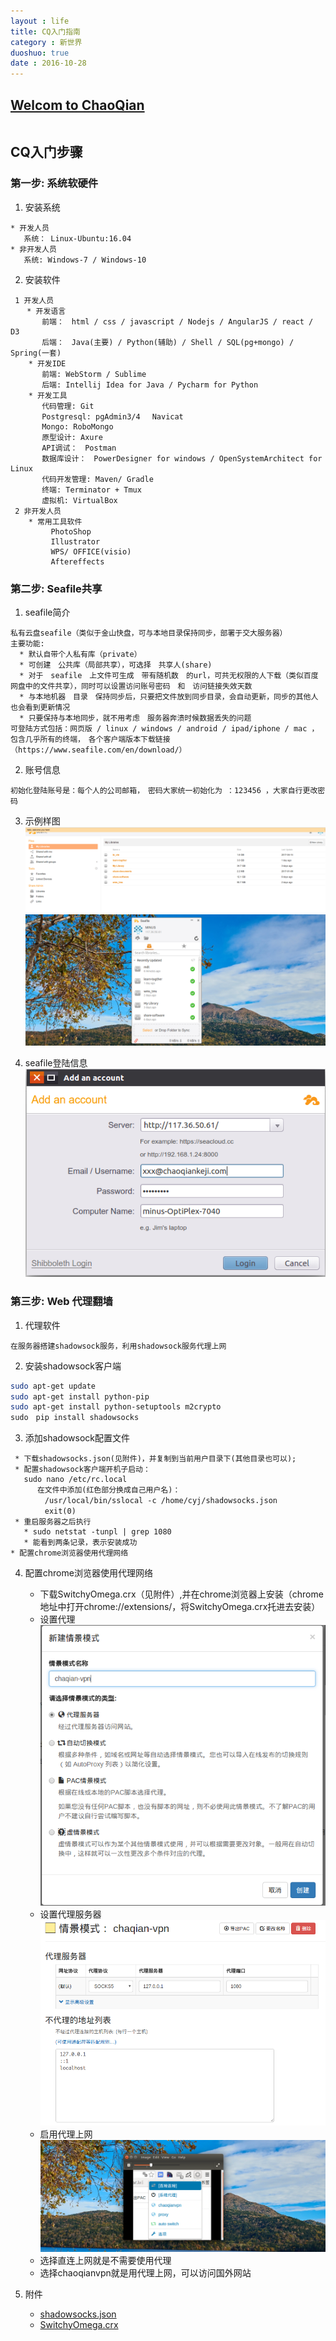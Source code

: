 ```yaml
---
layout : life
title: CQ入门指南
category : 新世界
duoshuo: true
date : 2016-10-28
---
```


<!-- more -->

## **[Welcom to ChaoQian](http://www.chaoqiankeji.net/)**

```python

```

## CQ入门步骤
### 第一步: 系统软硬件
1. 安装系统
```
* 开发人员
   系统： Linux-Ubuntu:16.04
* 非开发人员
   系统: Windows-7 / Windows-10    
```
2. 安装软件

```
 1 开发人员
  　* 开发语言
       前端：　html / css / javascript / Nodejs / AngularJS / react / D3
       后端：　Java(主要) / Python(辅助) / Shell / SQL(pg+mongo) / Spring(一套)
    * 开发IDE
       前端: WebStorm / Sublime
       后端: Intellij Idea for Java / Pycharm for Python
    * 开发工具
       代码管理: Git
       Postgresql: pgAdmin3/4 　Navicat
       Mongo: RoboMongo
       原型设计: Axure
       API调试：　Postman
       数据库设计：　PowerDesigner for windows / OpenSystemArchitect for Linux
       代码开发管理: Maven/ Gradle
       终端: Terminator + Tmux
       虚拟机: VirtualBox
 2 非开发人员
    * 常用工具软件
         PhotoShop
         Illustrator
         WPS/ OFFICE(visio)
         Aftereffects
```

### 第二步: Seafile共享
1. seafile简介
```
私有云盘seafile（类似于金山快盘，可与本地目录保持同步，部署于交大服务器）
主要功能:
  * 默认自带个人私有库（private）
  * 可创建　公共库（局部共享），可选择　共享人(share)
  * 对于　seafile　上文件可生成　带有随机数　的url，可共无权限的人下载（类似百度网盘中的文件共享），同时可以设置访问账号密码　和　访问链接失效天数
  * 与本地机器　目录　保持同步后，只要把文件放到同步目录，会自动更新，同步的其他人也会看到更新情况
  * 只要保持与本地同步，就不用考虑　服务器奔溃时候数据丢失的问题
可登陆方式包括：网页版 / linux / windows / android / ipad/iphone / mac ，包含几乎所有的终端，　各个客户端版本下载链接（https://www.seafile.com/en/download/） 
```

2. 账号信息
```
初始化登陆账号是：每个人的公司邮箱，　密码大家统一初始化为 ：123456 ，大家自行更改密码
```

3. 示例样图
![网页截图](/res/img/blog/新世界/seafile1.png)
![客户端截图](/res/img/blog/新世界/seafile-3.png)

4. seafile登陆信息
![登陆截图](/res/img/blog/新世界/seafile-2.png)

### 第三步: Web 代理翻墙
1. 代理软件
```
在服务器搭建shadowsock服务，利用shadowsock服务代理上网
```

2. 安装shadowsock客户端
```sh
sudo apt-get update
sudo apt-get install python-pip
sudo apt-get install python-setuptools m2crypto
sudo　pip install shadowsocks
```

3. 添加shadowsock配置文件

```
 * 下载shadowsocks.json(见附件)，并复制到当前用户目录下(其他目录也可以);
 * 配置shadowsock客户端开机子启动：
   sudo nano /etc/rc.local
      在文件中添加(红色部分换成自己用户名)：
　　　　 /usr/local/bin/sslocal -c /home/cyj/shadowsocks.json
　　　　 exit(0)
 * 重启服务器之后执行
   * sudo netstat -tunpl | grep 1080
   * 能看到两条记录，表示安装成功
* 配置chrome浏览器使用代理网络
```

4. 配置chrome浏览器使用代理网络

   * 下载SwitchyOmega.crx（见附件）,并在chrome浏览器上安装（chrome地址中打开chrome://extensions/，将SwitchyOmega.crx托进去安装）
   * 设置代理
   ![pic1](/res/img/blog/新世界/vpn1.png)
   * 设置代理服务器
   ![pic2](/res/img/blog/新世界/vpn2.png)
   * 启用代理上网
   ![pic3](/res/img/blog/新世界/vpn3.png)
   * 选择直连上网就是不需要使用代理
   * 选择chaoqianvpn就是用代理上网，可以访问国外网站
5. 附件
   * [shadowsocks.json](/res/download/cq/shadowsocks.json)
   * [SwitchyOmega.crx](/res/download/cq/SwitchyOmega.crx)
